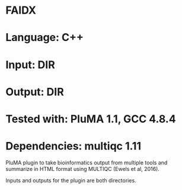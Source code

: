 # FAIDX
# Language: C++
# Input: DIR
# Output: DIR
# Tested with: PluMA 1.1, GCC 4.8.4
# Dependencies: multiqc 1.11

PluMA plugin to take bioinformatics output from multiple tools and summarize
in HTML format using MULTIQC (Ewels et al, 2016).

Inputs and outputs for the plugin are both directories.
